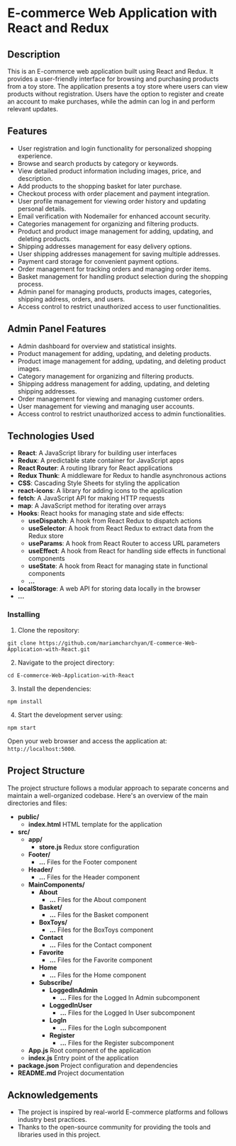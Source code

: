 # E-commerce Web Application with React and Redux


## Description

This is an E-commerce web application built using React and Redux. It provides a user-friendly interface for browsing and purchasing products from a toy store. The application presents a toy store where users can view products without registration. Users have the option to register and create an account to make purchases, while the admin can log in and perform relevant updates.

## Features

* User registration and login functionality for personalized shopping experience.
* Browse and search products by category or keywords.
* View detailed product information including images, price, and description.
* Add products to the shopping basket for later purchase.
* Checkout process with order placement and payment integration.
* User profile management for viewing order history and updating personal details.
* Email verification with Nodemailer for enhanced account security.
* Categories management for organizing and filtering products.
* Product and product image management for adding, updating, and deleting products.
* Shipping addresses management for easy delivery options.
* User shipping addresses management for saving multiple addresses.
* Payment card storage for convenient payment options.
* Order management for tracking orders and managing order items.
* Basket management for handling product selection during the shopping process.
* Admin panel for managing products, products images, categories, shipping address, orders, and users.
* Access control to restrict unauthorized access to user functionalities.

## Admin Panel Features
* Admin dashboard for overview and statistical insights.
* Product management for adding, updating, and deleting products.
* Product image management for adding, updating, and deleting product images.
* Category management for organizing and filtering products.
* Shipping address management for adding, updating, and deleting shipping addresses.
* Order management for viewing and managing customer orders.
* User management for viewing and managing user accounts.
* Access control to restrict unauthorized access to admin functionalities.


## Technologies Used

* **React**: A JavaScript library for building user interfaces
* **Redux**: A predictable state container for JavaScript apps
* **React Router**: A routing library for React applications
* **Redux Thunk**: A middleware for Redux to handle asynchronous actions
* **CSS**: Cascading Style Sheets for styling the application
* **react-icons**: A library for adding icons to the application
* **fetch**: A JavaScript API for making HTTP requests
* **map**: A JavaScript method for iterating over arrays
* **Hooks**: React hooks for managing state and side effects:
  - **useDispatch**: A hook from React Redux to dispatch actions
  - **useSelector**: A hook from React Redux to extract data from the Redux store
  - **useParams**: A hook from React Router to access URL parameters
  - **useEffect**: A hook from React for handling side effects in functional components
  - **useState**: A hook from React for managing state in functional components
  - **...**
* **localStorage**: A web API for storing data locally in the browser
* **...**

### Installing

1. Clone the repository:
```
git clone https://github.com/mariamcharchyan/E-commerce-Web-Application-with-React.git
```

2. Navigate to the project directory:
```
cd E-commerce-Web-Application-with-React
```

3. Install the dependencies:
```
npm install
```

4. Start the development server using:
```
npm start
```

Open your web browser and access the application at: `http://localhost:5000`.


## Project Structure

The project structure follows a modular approach to separate concerns and maintain a well-organized codebase. Here's an overview of the main directories and files:

- **public/**
  - **index.html** HTML template for the application
- **src/**
    - **app/**
        - **store.js** Redux store configuration
    - **Footer/**
        - **...** Files for the Footer component
    - **Header/**
        - **...** Files for the Header component
    - **MainComponents/**
        - **About**
            - **...** Files for the About component
        - **Basket/**
            - **...** Files for the Basket component
        - **BoxToys/**
            - **...** Files for the BoxToys component
        - **Contact**
            - **...** Files for the Contact component
        - **Favorite**
            - **...** Files for the Favorite component
        - **Home**
            - **...** Files for the Home component
        - **Subscribe/**
            - **LoggedInAdmin**
                - **...** Files for the Logged In Admin subcomponent
            - **LoggedInUser**
                - **...** Files for the Logged In User subcomponent
            - **LogIn**
                - **...** Files for the LogIn subcomponent
            - **Register**
                - **...** Files for the Register subcomponent
    - **App.js** Root component of the application
    - **index.js** Entry point of the application
- **package.json** Project configuration and dependencies
- **README.md** Project documentation

## Acknowledgements
* The project is inspired by real-world E-commerce platforms and follows industry best practices.
* Thanks to the open-source community for providing the tools and libraries used in this project.